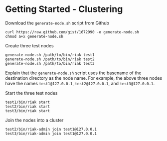 # Getting Started - Clustering

Download the `generate-node.sh` script from Github

    curl https://raw.github.com/gist/1672990 -o generate-node.sh
    chmod a+x generate-node.sh

Create three test nodes

    generate-node.sh /path/to/bin/riak test1
    generate-node.sh /path/to/bin/riak test2
    generate-node.sh /path/to/bin/riak test3

Explain that the `generate-node.sh` script uses the basename of the destination 
directory as the node name. For example, the above three nodes have the names 
`test1@127.0.0.1`, `test2@127.0.0.1`, and `test3@127.0.0.1`.

Start the three test nodes

    test1/bin/riak start
    test2/bin/riak start
    test3/bin/riak start

Join the nodes into a cluster

    test2/bin/riak-admin join test1@127.0.0.1
    test3/bin/riak-admin join test1@127.0.0.1
